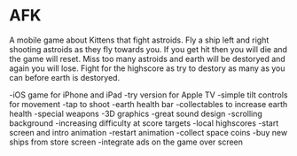 # AFK
A mobile game about Kittens that fight astroids.
    Fly a ship left and right shooting astroids as they fly towards you. If you get hit then you will die and the game will reset. Miss too many astroids and earth will be destoryed and again you will lose. Fight for the highscore as try to destory as many as you can before earth is destoryed. 

-iOS game for iPhone and iPad
-try version for Apple TV
-simple tilt controls for movement
-tap to shoot
-earth health bar
-collectables to increase earth health
-special weapons
-3D graphics
-great sound design
-scrolling background
-increasing difficulty at score targets
-local highscores
-start screen and intro animation
-restart animation
-collect space coins
-buy new ships from store screen
-integrate ads on the game over screen



